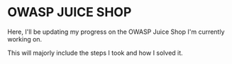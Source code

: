 # OWASP JUICE SHOP #

Here, I'll be updating my progress on the OWASP Juice Shop I'm currently working on.

This will majorly include the steps I took and how I solved it.
